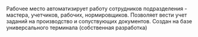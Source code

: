 Рабочее место автоматизирует работу сотрудников подразделения - мастера, учетчиков, рабочих, нормировщиков. Позволяет вести учет заданий на производство и сопуствующих документов.
Создан на базе универсального терминала (собственная разработка)
